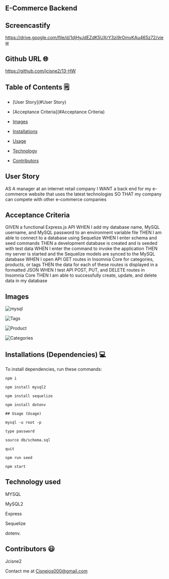 ## E-Commerce Backend

## Screencastify

https://drive.google.com/file/d/1djHyJdEZdK5UXrY3zi9rOmvKAu465z72/view

## Github URL 🌐
https://github.com/jcisne2/13-HW

## Table of Contents 🗒

* [User Story](#User Story)

* [Acceptance Criteria](#Acceptance Criteria)

* [Images](#images)

* [Installations](#dependencies)

* [Usage](#Usage)

* [Technology](#Technology)

* [Contributors](#contributors)

## User Story

AS A manager at an internet retail company
I WANT a back end for my e-commerce website that uses the latest technologies
SO THAT my company can compete with other e-commerce companies

## Acceptance Criteria

GIVEN a functional Express.js API
WHEN I add my database name, MySQL username, and MySQL password to an environment variable file
THEN I am able to connect to a database using Sequelize
WHEN I enter schema and seed commands
THEN a development database is created and is seeded with test data
WHEN I enter the command to invoke the application
THEN my server is started and the Sequelize models are synced to the MySQL database
WHEN I open API GET routes in Insomnia Core for categories, products, or tags
THEN the data for each of these routes is displayed in a formatted JSON
WHEN I test API POST, PUT, and DELETE routes in Insomnia Core
THEN I am able to successfully create, update, and delete data in my database

## Images

![mysql](https://user-images.githubusercontent.com/108189023/193993012-9acf2b04-0bcc-4cb6-8a3d-eed3581e5945.png)

![Tags](https://user-images.githubusercontent.com/108189023/193993022-98df9c8d-372a-4fae-a1a5-e72272c7f678.png)

![Product](https://user-images.githubusercontent.com/108189023/193993032-f3254612-234a-48d1-a4a9-6beafb3cdf6c.png)

![Categories](https://user-images.githubusercontent.com/108189023/193993042-843f2a7d-c4d1-4268-8375-e1273e71556c.png)

## Installations (Dependencies) 💻

To install dependencies, run these commands:

```
npm i

npm install mysql2

npm install sequelize

npm install dotenv

## Usage (Usage)

mysql -u root -p

type password

source db/schema.sql

quit

npm run seed

npm start

```

## Technology used

MYSQL

MySQL2 

Express

Sequelize 

dotenv.

## Contributors 😃

Jcisne2

Contact me at Cisnejos000@gmail.com
